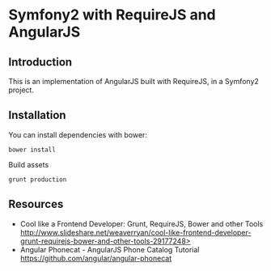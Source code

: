Symfony2 with RequireJS and AngularJS
=====================================

Introduction
------------

This is an implementation of AngularJS built with RequireJS, in a Symfony2 project.

Installation
------------

You can install dependencies with bower:
```
bower install
```

Build assets
```
grunt production
```

Resources
---------

  * Cool like a Frontend Developer: Grunt, RequireJS, Bower and other Tools
  http://www.slideshare.net/weaverryan/cool-like-frontend-developer-grunt-requirejs-bower-and-other-tools-29177248>
  * Angular Phonecat - AngularJS Phone Catalog Tutorial
  https://github.com/angular/angular-phonecat
